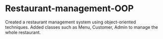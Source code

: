 # Restaurant-management-OOP

Created a restaurant management system using object-oriented techniques. Added classes such as Menu, Customer, Admin to manage the whole restaurant.
